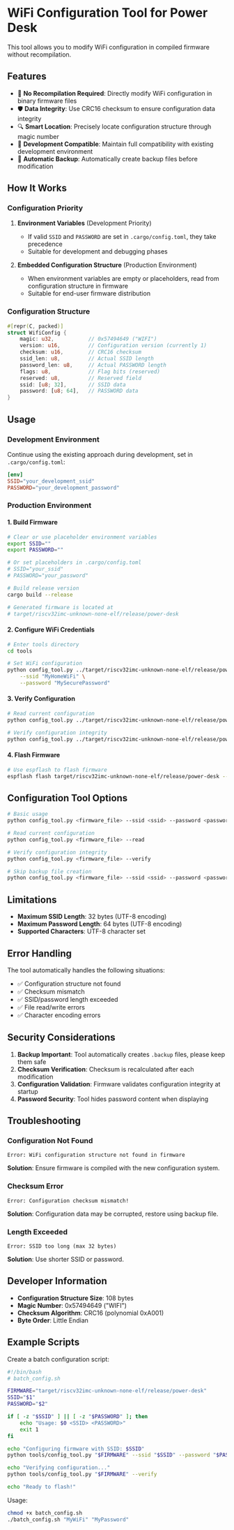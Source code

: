# WiFi Configuration Tool for Power Desk

This tool allows you to modify WiFi configuration in compiled firmware without recompilation.

## Features

- 🔧 **No Recompilation Required**: Directly modify WiFi configuration in binary firmware files
- 🛡️ **Data Integrity**: Use CRC16 checksum to ensure configuration data integrity
- 🔍 **Smart Location**: Precisely locate configuration structure through magic number
- 🔄 **Development Compatible**: Maintain full compatibility with existing development environment
- 💾 **Automatic Backup**: Automatically create backup files before modification

## How It Works

### Configuration Priority

1. **Environment Variables** (Development Priority)
   - If valid `SSID` and `PASSWORD` are set in `.cargo/config.toml`, they take precedence
   - Suitable for development and debugging phases

2. **Embedded Configuration Structure** (Production Environment)
   - When environment variables are empty or placeholders, read from configuration structure in firmware
   - Suitable for end-user firmware distribution

### Configuration Structure

```rust
#[repr(C, packed)]
struct WifiConfig {
    magic: u32,           // 0x57494649 ("WIFI")
    version: u16,         // Configuration version (currently 1)
    checksum: u16,        // CRC16 checksum
    ssid_len: u8,         // Actual SSID length
    password_len: u8,     // Actual PASSWORD length
    flags: u8,            // Flag bits (reserved)
    reserved: u8,         // Reserved field
    ssid: [u8; 32],       // SSID data
    password: [u8; 64],   // PASSWORD data
}
```

## Usage

### Development Environment

Continue using the existing approach during development, set in `.cargo/config.toml`:

```toml
[env]
SSID="your_development_ssid"
PASSWORD="your_development_password"
```

### Production Environment

#### 1. Build Firmware

```bash
# Clear or use placeholder environment variables
export SSID=""
export PASSWORD=""

# Or set placeholders in .cargo/config.toml
# SSID="your_ssid"
# PASSWORD="your_password"

# Build release version
cargo build --release

# Generated firmware is located at
# target/riscv32imc-unknown-none-elf/release/power-desk
```

#### 2. Configure WiFi Credentials

```bash
# Enter tools directory
cd tools

# Set WiFi configuration
python config_tool.py ../target/riscv32imc-unknown-none-elf/release/power-desk \
    --ssid "MyHomeWiFi" \
    --password "MySecurePassword"
```

#### 3. Verify Configuration

```bash
# Read current configuration
python config_tool.py ../target/riscv32imc-unknown-none-elf/release/power-desk --read

# Verify configuration integrity
python config_tool.py ../target/riscv32imc-unknown-none-elf/release/power-desk --verify
```

#### 4. Flash Firmware

```bash
# Use espflash to flash firmware
espflash flash target/riscv32imc-unknown-none-elf/release/power-desk --monitor
```

## Configuration Tool Options

```bash
# Basic usage
python config_tool.py <firmware_file> --ssid <ssid> --password <password>

# Read current configuration
python config_tool.py <firmware_file> --read

# Verify configuration integrity
python config_tool.py <firmware_file> --verify

# Skip backup file creation
python config_tool.py <firmware_file> --ssid <ssid> --password <password> --no-backup
```

## Limitations

- **Maximum SSID Length**: 32 bytes (UTF-8 encoding)
- **Maximum Password Length**: 64 bytes (UTF-8 encoding)
- **Supported Characters**: UTF-8 character set

## Error Handling

The tool automatically handles the following situations:

- ✅ Configuration structure not found
- ✅ Checksum mismatch
- ✅ SSID/password length exceeded
- ✅ File read/write errors
- ✅ Character encoding errors

## Security Considerations

1. **Backup Important**: Tool automatically creates `.backup` files, please keep them safe
2. **Checksum Verification**: Checksum is recalculated after each modification
3. **Configuration Validation**: Firmware validates configuration integrity at startup
4. **Password Security**: Tool hides password content when displaying

## Troubleshooting

### Configuration Not Found

```
Error: WiFi configuration structure not found in firmware
```

**Solution**: Ensure firmware is compiled with the new configuration system.

### Checksum Error

```
Error: Configuration checksum mismatch!
```

**Solution**: Configuration data may be corrupted, restore using backup file.

### Length Exceeded

```
Error: SSID too long (max 32 bytes)
```
**Solution**: Use shorter SSID or password.

## Developer Information

- **Configuration Structure Size**: 108 bytes
- **Magic Number**: 0x57494649 ("WIFI")
- **Checksum Algorithm**: CRC16 (polynomial 0xA001)
- **Byte Order**: Little Endian

## Example Scripts

Create a batch configuration script:

```bash
#!/bin/bash
# batch_config.sh

FIRMWARE="target/riscv32imc-unknown-none-elf/release/power-desk"
SSID="$1"
PASSWORD="$2"

if [ -z "$SSID" ] || [ -z "$PASSWORD" ]; then
    echo "Usage: $0 <SSID> <PASSWORD>"
    exit 1
fi

echo "Configuring firmware with SSID: $SSID"
python tools/config_tool.py "$FIRMWARE" --ssid "$SSID" --password "$PASSWORD"

echo "Verifying configuration..."
python tools/config_tool.py "$FIRMWARE" --verify

echo "Ready to flash!"
```

Usage:
```bash
chmod +x batch_config.sh
./batch_config.sh "MyWiFi" "MyPassword"
```
